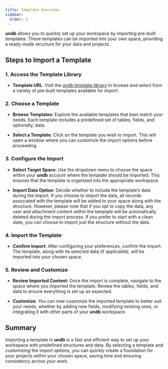 ```yaml
---
title: Template Overview
sidebar:
  order: 1
---
```


**undb** allows you to quickly set up your workspace by importing pre-built templates. These templates can be imported into your own space, providing a ready-made structure for your data and projects.

## Steps to Import a Template

### 1. Access the Template Library

- **Template URL**: Visit the [undb template library](https://undb.io/templates) to browse and select from a variety of pre-built templates available for import.

### 2. Choose a Template

- **Browse Templates**: Explore the available templates that best match your needs. Each template includes a predefined set of tables, fields, and optionally, data.

- **Select a Template**: Click on the template you wish to import. This will open a window where you can customize the import options before proceeding.

### 3. Configure the Import

- **Select Target Space**: Use the dropdown menu to choose the space within your **undb** account where the template should be imported. This ensures that the template is organized into the appropriate workspace.

- **Import Data Option**: Decide whether to include the template’s data during the import. If you choose to import the data, all records associated with the template will be added to your space along with the structure. However, please note that if you opt to copy the data, any user and attachment content within the template will be automatically deleted during the import process. If you prefer to start with a clean slate, you can choose to import just the structure without the data.

### 4. Import the Template

- **Confirm Import**: After configuring your preferences, confirm the import. The template, along with its selected data (if applicable), will be imported into your chosen space.

### 5. Review and Customize

- **Review Imported Content**: Once the import is complete, navigate to the space where you imported the template. Review the tables, fields, and data to ensure everything is set up as expected.

- **Customize**: You can now customize the imported template to better suit your needs, whether by adding new fields, modifying existing ones, or integrating it with other parts of your **undb** workspace.

## Summary

Importing a template in **undb** is a fast and efficient way to set up your workspace with predefined structures and data. By selecting a template and customizing the import options, you can quickly create a foundation for your projects within your chosen space, saving time and ensuring consistency across your work.
